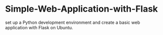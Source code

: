# Simple-Web-Application-with-Flask
 set up a Python development environment and create a basic web application with Flask on Ubuntu.
